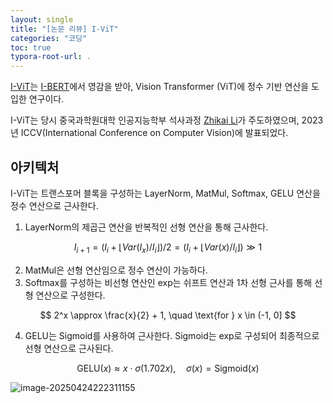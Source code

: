 ```yaml
---
layout: single
title: "[논문 리뷰] I-ViT"
categories: "코딩"
toc: true
typora-root-url: .
---
```


[I-ViT](https://arxiv.org/pdf/2207.01405)는 [I-BERT](https://arxiv.org/abs/2101.01321)에서 영감을 받아, Vision Transformer (ViT)에 정수 기반 연산을 도입한 연구이다. 

I-ViT는 당시 중국과학원대학 인공지능학부 석사과정 [Zhikai Li](https://scholar.google.com/citations?user=XwutB1AAAAAJ&hl=en)가 주도하였으며, 2023년 ICCV(International Conference on Computer Vision)에 발표되었다.


## 아키텍처

I-ViT는 트랜스포머 블록을 구성하는 LayerNorm, MatMul, Softmax, GELU 연산을 정수 연산으로 근사한다. 

1. LayerNorm의 제곱근 연산을 반복적인 선형 연산을 통해 근사한다. 

$$
   I_{i+1} = (I_i + \lfloor Var(I_x) / I_i \rfloor) / 2 = (I_i + \lfloor Var(x) / I_i \rfloor) \gg 1
$$

2. MatMul은 선형 연산임으로 정수 연산이 가능하다. 
3. Softmax를 구성하는 비선형 연산인 exp는 쉬프트 연산과 1차 선형 근사를 통해 선형 연산으로 구성한다.

$$
2^x \approx \frac{x}{2} + 1, \quad \text{for } x \in (-1, 0]
$$

4. GELU는 Sigmoid를 사용하여 근사한다. Sigmoid는 exp로 구성되어 최종적으로 선형 연산으로 근사된다.

$$
   \text{GELU}(x) \approx x \cdot \sigma(1.702x), \quad \sigma(x) = \text{Sigmoid}(x)
$$

![image-20250424222311155](../../images/2025-04-23-i_vit/image-20250424222311155.png)
